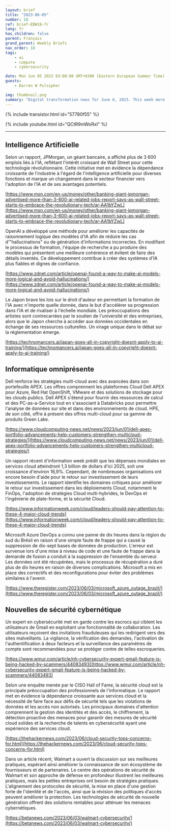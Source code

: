 ```yaml
---
layout: brief
title: "2023-06-05"
number: 18
ref: brief-EDW18-fr
lang: fr
has_children: false
parent: Français
grand_parent: Weekly Briefs
nav_order: 18
tags:
    - ai
    - compute
    - cybersecurity

date: Mon Jun 05 2023 03:00:00 GMT+0300 (Eastern European Summer Time)
guests:
    - Darren W Pulsipher

img: thumbnail.png
summary: "Digital transformation news for June 6, 2023. This week more jobs in AI, major cyber security breaches, and cloud technology best practices."
---
```


{% include transistor.html id="57780f55" %}



{% include youtube.html id="QCtR9mWoRxI" %}

---

## Intelligence Artificielle

Selon un rapport, JPMorgan, un géant bancaire, a affiché plus de 3 600 emplois liés à l'IA, reflétant l'intérêt croissant de Wall Street pour cette technologie révolutionnaire. Cette initiative met en évidence la dépendance croissante de l'industrie à l'égard de l'intelligence artificielle pour diverses fonctions et marque un changement dans le secteur financier vers l'adoption de l'IA et de ses avantages potentiels.

[https://www.msn.com/en-us/money/other/banking-giant-jpmorgan-advertised-more-than-3-600-ai-related-jobs-report-says-as-wall-street-starts-to-embrace-the-revolutionary-tech/ar-AA1bYZwL](https://www.msn.com/en-us/money/other/banking-giant-jpmorgan-advertised-more-than-3-600-ai-related-jobs-report-says-as-wall-street-starts-to-embrace-the-revolutionary-tech/ar-AA1bYZwL)

OpenAI a développé une méthode pour améliorer les capacités de raisonnement logique des modèles d'IA afin de réduire les cas d'"hallucinations" ou de génération d'informations incorrectes. En modifiant le processus de formation, l'équipe de recherche a pu produire des modèles qui présentent une meilleure cohérence et évitent de faire des détails inventés. Ce développement contribue à créer des systèmes d'IA plus fiables et dignes de confiance.

[https://www.zdnet.com/article/openai-found-a-way-to-make-ai-models-more-logical-and-avoid-hallucinations/](https://www.zdnet.com/article/openai-found-a-way-to-make-ai-models-more-logical-and-avoid-hallucinations/)

Le Japon brave les lois sur le droit d'auteur en permettant la formation de l'IA avec n'importe quelle donnée, dans le but d'accélérer sa progression dans l'IA et de rivaliser à l'échelle mondiale. Les préoccupations des artistes sont contrecarrées par le soutien de l'université et des entreprises, alors que le Japon cherche à accéder aux données occidentales en échange de ses ressources culturelles. Un virage unique dans le débat sur la réglementation émerge.

[https://technomancers.ai/japan-goes-all-in-copyright-doesnt-apply-to-ai-training/](https://technomancers.ai/japan-goes-all-in-copyright-doesnt-apply-to-ai-training/)

## Informatique omniprésente

Dell renforce les stratégies multi-cloud avec des avancées dans son portefeuille APEX. Les offres comprennent les plateformes Cloud Dell APEX pour Azure, Red Hat OpenShift, VMware et des solutions de stockage pour les clouds publics. Dell APEX s'étend pour fournir des ressources de calcul et des PC-as-a-Service tout en s'associant à Databricks pour permettre l'analyse de données sur site et dans des environnements de cloud. HPE, de son côté, offre à présent des offres multi-cloud pour sa gamme de produits Green Lake.

[https://www.cloudcomputing-news.net/news/2023/jun/01/dell-apex-portfolio-advancements-help-customers-strengthen-multicloud-strategies/](https://www.cloudcomputing-news.net/news/2023/jun/01/dell-apex-portfolio-advancements-help-customers-strengthen-multicloud-strategies/)

Un rapport récent d'information week prédit que les dépenses mondiales en services cloud atteindront 1,3 billion de dollars d'ici 2025, soit une croissance d'environ 16,9%. Cependant, de nombreuses organisations ont encore besoin d'aide pour le retour sur investissement de leurs investissements. Le rapport identifie les domaines critiques pour améliorer le retour sur investissement dans les déploiements Cloud, notamment le FinOps, l'adoption de stratégies Cloud multi-hybrides, le DevOps et l'ingénierie de plate-forme, et la sécurité Cloud.

[https://www.informationweek.com/cloud/leaders-should-pay-attention-to-these-4-major-cloud-trends](https://www.informationweek.com/cloud/leaders-should-pay-attention-to-these-4-major-cloud-trends)

Microsoft Azure DevOps a connu une panne de dix heures dans la région du sud du Brésil en raison d'une simple faute de frappe qui a causé la suppression de dix-sept bases de données de production. L'erreur est survenue lors d'une mise à niveau de code et une faute de frappe dans la demande de fusion a conduit à la suppression de l'ensemble du serveur. Les données ont été récupérées, mais le processus de récupération a duré plus de dix heures en raison de diverses complications. Microsoft a mis en place des correctifs et des reconfigurations pour éviter des problèmes similaires à l'avenir.

[https://www.theregister.com/2023/06/03/microsoft_azure_outage_brazil/](https://www.theregister.com/2023/06/03/microsoft_azure_outage_brazil/)

## Nouvelles de sécurité cybernétique

Un expert en cybersécurité met en garde contre les escrocs qui ciblent les utilisateurs de Gmail en exploitant une fonctionnalité de collaboration. Les utilisateurs reçoivent des invitations frauduleuses qui les redirigent vers des sites malveillants. La vigilance, la vérification des demandes, l'activation de l'authentification à deux facteurs et la surveillance des paramètres de compte sont recommandées pour se protéger contre de telles escroqueries.

[https://www.wmur.com/article/nh-cybersecurity-expert-gmail-feature-is-being-hacked-by-scammers/44083493](https://www.wmur.com/article/nh-cybersecurity-expert-gmail-feature-is-being-hacked-by-scammers/44083493)

Selon une enquête menée par le CISO Hall of Fame, la sécurité cloud est la principale préoccupation des professionnels de l'informatique. Le rapport met en évidence la dépendance croissante aux services cloud et la nécessité de faire face aux défis de sécurité tels que les violations de données et les accès non autorisés. Les principaux domaines d'attention comprennent la gestion des identités et des accès, le chiffrement, la détection proactive des menaces pour garantir des mesures de sécurité cloud solides et la recherche de talents en cybersécurité ayant une expérience des services cloud.

[https://thehackernews.com/2023/06/cloud-security-tops-concerns-for.html](https://thehackernews.com/2023/06/cloud-security-tops-concerns-for.html)

Dans un article récent, Walmart a ouvert la discussion sur ses meilleures pratiques, espérant ainsi améliorer la connaissance de son écosystème de fournisseurs et de partenaires. Le centre des opérations de sécurité de Walmart et son approche de défense en profondeur illustrent les meilleures pratiques, mais les petites entreprises ont besoin de stratégies pratiques. L'alignement des protocoles de sécurité, la mise en place d'une gestion forte de l'identité et de l'accès, ainsi que la révision des politiques d'accès peuvent améliorer la protection. Les technologies de sécurité de nouvelle génération offrent des solutions rentables pour atténuer les menaces cybernétiques.

[https://betanews.com/2023/06/03/walmart-cybersecurity/](https://betanews.com/2023/06/03/walmart-cybersecurity/)


